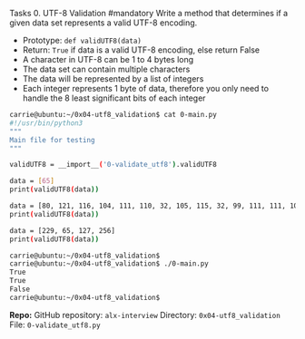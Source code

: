 Tasks
0. UTF-8 Validation
#mandatory
Write a method that determines if a given data set represents a valid UTF-8 encoding.
  - Prototype: `def validUTF8(data)`
  - Return: `True` if data is a valid UTF-8 encoding, else return False
  - A character in UTF-8 can be 1 to 4 bytes long
  - The data set can contain multiple characters
  - The data will be represented by a list of integers
  - Each integer represents 1 byte of data, therefore you only need to handle the 8 least significant bits of each integer


```bash
carrie@ubuntu:~/0x04-utf8_validation$ cat 0-main.py
#!/usr/bin/python3
"""
Main file for testing
"""

validUTF8 = __import__('0-validate_utf8').validUTF8

data = [65]
print(validUTF8(data))

data = [80, 121, 116, 104, 111, 110, 32, 105, 115, 32, 99, 111, 111, 108, 33]
print(validUTF8(data))

data = [229, 65, 127, 256]
print(validUTF8(data))
```
```bash
carrie@ubuntu:~/0x04-utf8_validation$
carrie@ubuntu:~/0x04-utf8_validation$ ./0-main.py
True
True
False
carrie@ubuntu:~/0x04-utf8_validation$
```

**Repo:**
GitHub repository: `alx-interview`
Directory: `0x04-utf8_validation`
File: `0-validate_utf8.py`
